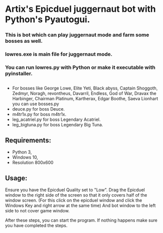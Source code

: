 # Artix's Epicduel juggernaut bot with Python's Pyautogui. 
### This is bot which can play juggernaut mode and farm some bosses as well. 

### lowres.exe is main file for juggernaut mode.
### You can run lowres.py with Python or make it executable with pyinstaller. 

## 
- For bosses like George Lowe, Elite Yeti, Black abyss, Captain Shoggoth, Zedmyr, Noragh, revontheus, Davarril, Endless, God of War, Dravax the Harbinger, Chairman Platinum, Kartherax, Edgar Boothe, Saeva Lionhart you can use bosses.py
- deuce.py for boss Deuce.
- m4tr1x.py for boss m4tr1x.
- leg_acatriel.py for boss Legendary Acatriel.
- leg_bigtuna.py for boss Legendary Big Tuna.



## Requirements:
- Python 3,
- Windows 10,
- Resolution 800x600

## Usage:
Ensure you have the Epicduel Quality set to "Low". Drag the Epicduel window to the right side of the screen so that it only covers half of the window screen. (For this click on the epicduel window and click the Windows Key and right arrow at the same time) And bot window to the left side to not cover game window.

After these steps, you can start the program. If nothing happens make sure you have completed the steps.
